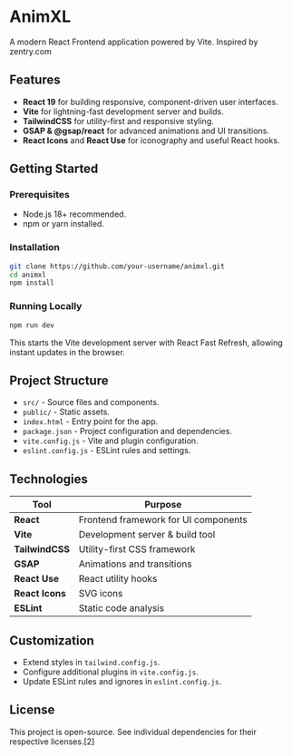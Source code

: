 

# AnimXL

A modern React Frontend application powered by Vite.
Inspired by zentry.com

## Features

- **React 19** for building responsive, component-driven user interfaces.
- **Vite** for lightning-fast development server and builds.
- **TailwindCSS** for utility-first and responsive styling.
- **GSAP & @gsap/react** for advanced animations and UI transitions.
- **React Icons** and **React Use** for iconography and useful React hooks.


## Getting Started

### Prerequisites

- Node.js 18+ recommended.
- npm or yarn installed.

### Installation

```bash
git clone https://github.com/your-username/animxl.git
cd animxl
npm install
```


### Running Locally

```bash
npm run dev
```
This starts the Vite development server with React Fast Refresh, allowing instant updates in the browser.


## Project Structure

- `src/` - Source files and components.
- `public/` - Static assets.
- `index.html` - Entry point for the app.
- `package.json` - Project configuration and dependencies.
- `vite.config.js` - Vite and plugin configuration.
- `eslint.config.js` - ESLint rules and settings.

## Technologies

| Tool             | Purpose                                       |
|------------------|-----------------------------------------------|
| **React**        | Frontend framework for UI components  |
| **Vite**         | Development server & build tool  |
| **TailwindCSS**  | Utility-first CSS framework  |
| **GSAP**         | Animations and transitions   |
| **React Use**    | React utility hooks          |
| **React Icons**  | SVG icons                    |
| **ESLint**       | Static code analysis  |

## Customization

- Extend styles in `tailwind.config.js`.
- Configure additional plugins in `vite.config.js`.
- Update ESLint rules and ignores in `eslint.config.js`.

## License

This project is open-source. See individual dependencies for their respective licenses.[2]

